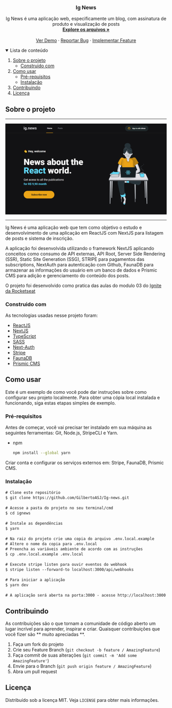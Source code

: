<!-- PROJECT LOGO -->
<br />
<p align="center">
	
  <h3 align="center">Ig News</h3>

  <p align="center">
    Ig News é uma aplicação web, especificamente um blog, com assinatura de produto e visualização de posts
    <br />
    <a href="https://github.com/GilbertoASJ/Ig-news"><strong>Explore os arquivos »</strong></a>
    <br />
    <br />
    <a href="https://github.com/GilbertoASJ/Ig-news">Ver Demo</a>
    ·
    <a href="https://github.com/GilbertoASJ/Ig-news/issues">Reportar Bug</a>
    ·
    <a href="https://github.com/GilbertoASJ/Ig-news/issues">Implementar Feature</a>
  </p>
</p>



<!-- TABLE OF CONTENTS -->
<details open="open">
  <summary>Lista de conteúdo</summary>
  <ol>
    <li>
      <a href="#Sobre-o-projeto">Sobre o projeto</a>
      <ul>
        <li><a href="#Construido-com">Construido com</a></li>
      </ul>
    </li>
    <li>
      <a href="#Como-usar">Como usar</a>
      <ul>
        <li><a href="#Pré-requisitos">Pré-requisitos</a></li>
        <li><a href="#Instalação">Instalação</a></li>
      </ul>
    </li>
    <li><a href="#Contribuindo">Contribuindo</a></li>
    <li><a href="#Licença">Licença</a></li>
  </ol>
</details>



<!-- ABOUT THE PROJECT -->
## Sobre o projeto

<hr>
<img src="docs/assets/1.PNG" alt="Home Podcastr">
<hr>

Ig News é uma aplicação web que tem como objetivo o estudo e desenvolvimento de uma aplicação em ReactJS com NextJS para listagem de posts e sistema de inscrição.

A aplicação foi desenvolvida utilizando o framework NextJS aplicando conceitos como consumo de API externas, API Root, Server Side Rendering (SSR), Static Site Generation (SSG), STRIPE para pagamentos das subscriptions, NextAuth para autenticação com Github, FaunaDB para armazenar as informações do usuário em um banco de dados e Prismic CMS para adição e gerenciamento do conteúdo dos posts.

O projeto foi desenvolvido como pratica das aulas do modulo 03 do [Ignite da Rocketseat](https://rocketseat.com.br/)


### Construido com

As tecnologias usadas nesse projeto foram:
- [ReactJS](https://reactjs.org/)
- [NextJS](https://nextjs.org/)
- [TypeScript](https://www.typescriptlang.org/)
- [SASS](https://sass-lang.com/)
- [Next-Auth](https://next-auth.js.org/)
- [Stripe](https://stripe.com/)
- [FaunaDB](https://fauna.com/)
- [Prismic CMS](https://prismic.io/)


<!-- GETTING STARTED -->
## Como usar

Este é um exemplo de como você pode dar instruções sobre como configurar seu projeto localmente. Para obter uma cópia local instalada e funcionando, siga estas etapas simples de exemplo.

### Pré-requisitos

Antes de começar, você vai precisar ter instalado em sua máquina as seguintes ferramentas: Git, Node.js, StripeCLI e Yarn. 

* npm
  ```sh
  npm install --global yarn
  ```

Criar conta e configurar os serviços externos em: Stripe, FaunaDB, Prismic CMS.

### Instalação

```
# Clone este repositório
$ git clone https://github.com/GilbertoASJ/Ig-news.git

# Acesse a pasta do projeto no seu terminal/cmd
$ cd ignews

# Instale as dependências
$ yarn

# Na raiz do projeto crie uma copia do arquivo .env.local.example
# Altere o nome da copia para .env.local
# Preencha as variáveis ambiente de acordo com as instruções
$ cp .env.local.example .env.local

# Execute stripe listen para ouvir eventos do webhook
$ stripe listen --forward-to localhost:3000/api/webhooks 

# Para iniciar a aplicação
$ yarn dev

# A aplicação será aberta na porta:3000 - acesse http://localhost:3000
```


<!-- CONTRIBUTING -->
## Contribuindo

As contribuições são o que tornam a comunidade de código aberto um lugar incrível para aprender, inspirar e criar. Quaisquer contribuições que você fizer são ** muito apreciadas **.

1. Faça um fork do projeto
2. Crie seu Feature Branch (`git checkout -b feature / AmazingFeature`)
3. Faça commit de suas alterações (`git commit -m 'Add some AmazingFeature'`)
4. Envie para o Branch (`git push origin feature / AmazingFeature`)
5. Abra um pull request


<!-- LICENSE -->
## Licença

Distribuído sob a licença MIT. Veja `LICENSE` para obter mais informações.